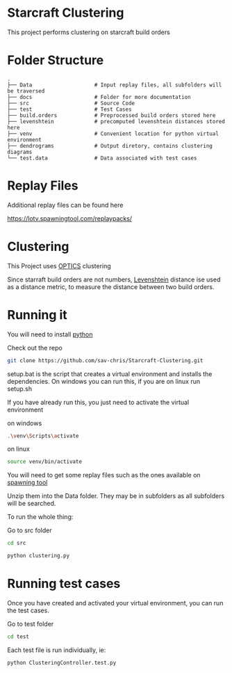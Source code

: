 # Starcraft Clustering

This project performs clustering on starcraft build orders

# Folder Structure

    .
    ├── Data                    # Input replay files, all subfolders will be traversed
    ├── docs                    # Folder for more documentation
    ├── src                     # Source Code
    ├── test                    # Test Cases
    ├── build.orders            # Preprocessed build orders stored here 
    ├── levenshtein             # precomputed levenshtein distances stored here
    ├── venv                    # Convenient location for python virtual environment
    ├── dendrograms             # Output diretory, contains clustering diagrams
    └── test.data               # Data associated with test cases


# Replay Files

Additional replay files can be found here

https://lotv.spawningtool.com/replaypacks/


# Clustering 

This Project uses [OPTICS](https://scikit-learn.org/stable/modules/generated/sklearn.cluster.OPTICS.html) clustering


Since starraft build orders are not numbers, [Levenshtein](https://en.wikipedia.org/wiki/Levenshtein_distance) distance ise used as a distance metric, to measure the distance between two build orders. 


# Running it

You will need to install [python](https://www.python.org/downloads/)

Check out the repo

```bash
git clone https://github.com/sav-chris/Starcraft-Clustering.git
```

setup.bat is the script that creates a virtual environment and installs the dependencies.
On windows you can run this, if you are on linux run setup.sh

If you have already run this, you just need to activate the virtual environment

on windows

```bash
.\venv\Scripts\activate
```

on linux

```bash
source venv/bin/activate
```

You will need to get some replay files such as the ones available on [spawning tool](https://lotv.spawningtool.com/replaypacks/)

Unzip them into the Data folder. They may be in subfolders as all subfolders will be searched.

To run the whole thing:

Go to src folder
```bash
cd src
```

```bash
python clustering.py
```

# Running test cases

Once you have created and activated your virtual environment, you can run the test cases.

Go to test folder
```bash
cd test
```

Each test file is run individually, ie:
```bash
python ClusteringController.test.py
```



